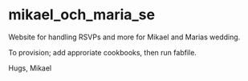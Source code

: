 mikael_och_maria_se
===================

Website for handling RSVPs and more for Mikael and Marias wedding.

To provision; add approriate cookbooks, then run fabfile.

Hugs,
Mikael
